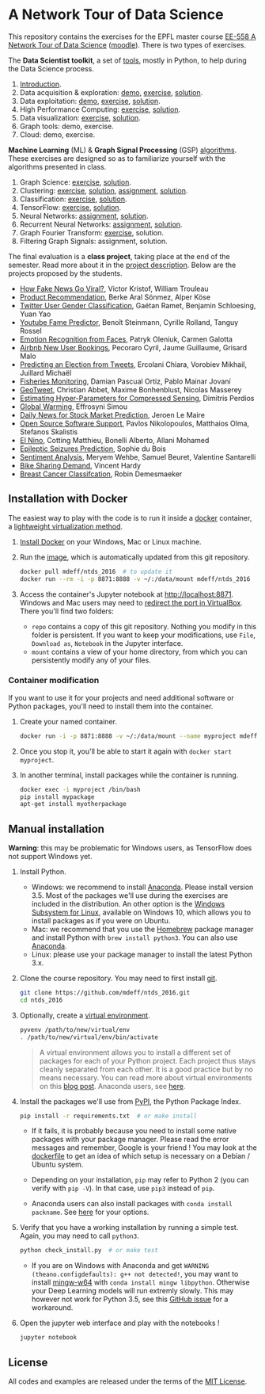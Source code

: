 # A Network Tour of Data Science

This repository contains the exercises for the EPFL master course [EE-558
A Network Tour of Data Science][epfl] ([moodle]). There is two types of
exercises.

[epfl]: http://edu.epfl.ch/coursebook/en/a-network-tour-of-data-science-EE-558
[moodle]: http://moodle.epfl.ch/course/view.php?id=15299

The **Data Scientist toolkit**, a set of [tools][toolkit], mostly in Python, to
help during the Data Science process.

1. [Introduction][t00_intro].
2. Data acquisition & exploration: [demo][t01_demo], [exercise][t01_ex], [solution][t01_sol].
3. Data exploitation: [demo][t02_demo], [exercise][t02_ex], [solution][t02_sol].
4. High Performance Computing: [exercise][t03_ex], [solution][t03_sol].
5. Data visualization: [exercise][t04_ex], [solution][t04_sol].
6. Graph tools: demo, exercise.
7. Cloud: demo, exercise.

[toolkit]:    http://nbviewer.jupyter.org/github/mdeff/ntds_2016/tree/with_outputs/toolkit
[t00_intro]:  http://nbviewer.jupyter.org/github/mdeff/ntds_2016/blob/with_outputs/toolkit/00_introduction.ipynb
[t01_demo]:   http://nbviewer.jupyter.org/github/mdeff/ntds_2016/blob/with_outputs/toolkit/01_demo_acquisition_exploration.ipynb
[t01_ex]:     http://nbviewer.jupyter.org/github/mdeff/ntds_2016/blob/with_outputs/toolkit/01_ex_acquisition_exploration.ipynb
[t01_sol]:    http://nbviewer.jupyter.org/github/mdeff/ntds_2016/blob/with_outputs/toolkit/01_sol_acquisition_exploration.ipynb
[t02_demo]:   http://nbviewer.jupyter.org/github/mdeff/ntds_2016/blob/with_outputs/toolkit/02_demo_exploitation.ipynb
[t02_ex]:     http://nbviewer.jupyter.org/github/mdeff/ntds_2016/blob/with_outputs/toolkit/02_ex_exploitation.ipynb
[t02_sol]:    http://nbviewer.jupyter.org/github/mdeff/ntds_2016/blob/with_outputs/toolkit/02_sol_exploitation.ipynb
[t03_ex]:     http://nbviewer.jupyter.org/github/mdeff/ntds_2016/blob/with_outputs/toolkit/03_ex_hpc.ipynb
[t03_sol]:    http://nbviewer.jupyter.org/github/mdeff/ntds_2016/blob/with_outputs/toolkit/03_sol_hpc.ipynb
[t04_ex]:     http://nbviewer.jupyter.org/github/mdeff/ntds_2016/blob/with_outputs/toolkit/04_ex_visualization.ipynb
[t04_sol]:    http://nbviewer.jupyter.org/github/mdeff/ntds_2016/blob/with_outputs/toolkit/04_sol_visualization.ipynb

**Machine Learning** (ML) & **Graph Signal Processing** (GSP) [algorithms].
These exercises are designed so as to familiarize yourself with the algorithms
presented in class.

1. Graph Science: [exercise][a01_ex], [solution][a01_sol].
2. Clustering: [exercise][a02_ex], [solution][a02_sol], [assignment][a02_ass], [solution][a02_sass].
3. Classification: [exercise][a03_ex], [solution][a03_sol].
4. TensorFlow: [exercise][a04_ex], [solution][a04_sol].
5. Neural Networks: [assignment][a05_ass], [solution][a05_sol].
6. Recurrent Neural Networks: [assignment][a06_ass], [solution][a06_sol].
7. Graph Fourier Transform: [exercise][a07_ex], solution.
8. Filtering Graph Signals: assignment, solution.

[algorithms]: http://nbviewer.jupyter.org/github/mdeff/ntds_2016/tree/with_outputs/algorithms
[a01_ex]:     http://nbviewer.jupyter.org/github/mdeff/ntds_2016/blob/with_outputs/algorithms/01_ex_graph_science.ipynb
[a01_sol]:    http://nbviewer.jupyter.org/github/mdeff/ntds_2016/blob/with_outputs/algorithms/01_sol_graph_science.ipynb
[a02_ex]:     http://nbviewer.jupyter.org/github/mdeff/ntds_2016/blob/with_outputs/algorithms/02_ex_clustering.ipynb
[a02_sol]:    http://nbviewer.jupyter.org/github/mdeff/ntds_2016/blob/with_outputs/algorithms/02_sol_clustering.ipynb
[a02_ass]:    http://nbviewer.jupyter.org/github/mdeff/ntds_2016/blob/with_outputs/algorithms/02_ass_clustering.ipynb
[a02_sass]:   http://nbviewer.jupyter.org/github/mdeff/ntds_2016/blob/with_outputs/algorithms/02_sol_assignment.ipynb
[a03_ex]:     http://nbviewer.jupyter.org/github/mdeff/ntds_2016/blob/with_outputs/algorithms/03_ex_classification.ipynb
[a03_sol]:    http://nbviewer.jupyter.org/github/mdeff/ntds_2016/blob/with_outputs/algorithms/03_sol_classification.ipynb
[a04_ex]:     http://nbviewer.jupyter.org/github/mdeff/ntds_2016/blob/with_outputs/algorithms/04_ex_tensorflow.ipynb
[a04_sol]:    http://nbviewer.jupyter.org/github/mdeff/ntds_2016/blob/with_outputs/algorithms/04_sol_tensorflow.ipynb
[a05_ass]:    http://nbviewer.jupyter.org/github/mdeff/ntds_2016/blob/with_outputs/algorithms/05_ass_convnet.ipynb
[a05_sol]:    http://nbviewer.jupyter.org/github/mdeff/ntds_2016/blob/with_outputs/algorithms/05_sol_convnet.ipynb
[a06_ass]:    http://nbviewer.jupyter.org/github/mdeff/ntds_2016/blob/with_outputs/algorithms/06_ass_recurrent_nn.ipynb
[a06_sol]:    http://nbviewer.jupyter.org/github/mdeff/ntds_2016/blob/with_outputs/algorithms/06_sol_recurrent_nn.ipynb
[a07_ex]:     http://nbviewer.jupyter.org/github/mdeff/ntds_2016/blob/with_outputs/algorithms/07_ex_graph_fourier.ipynb

The final evaluation is a **class project**, taking place at the end of the
semester. Read more about it in the [project description][desc]. Below are the
projects proposed by the students.
* [How Fake News Go Viral?](project/proposals/fake_news.pdf), Victor Kristof, William Trouleau
* [Product Recommendation](project/proposals/product_recommendation.pdf), Berke Aral Sönmez, Alper Köse
* [Twitter User Gender Classification](project/proposals/twitter_gender.pdf), Gaétan Ramet, Benjamin Schloesing, Yuan Yao
* [Youtube Fame Predictor](project/proposals/youtube_fame.pdf), Benoît Steinmann, Cyrille Rolland, Tanguy Rossel
* [Emotion Recognition from Faces](project/proposals/emotion_recognition.pdf), Patryk Oleniuk, Carmen Galotta
* [Airbnb New User Bookings](project/proposals/airbnb_booking.pdf), Pecoraro Cyril, Jaume Guillaume, Grisard Malo
* [Predicting an Election from Tweets](project/proposals/election_prediction.pdf), Ercolani Chiara, Vorobiev Mikhail, Juillard Michaël
* [Fisheries Monitoring](project/proposals/fisheries_monitoring.pdf), Damian Pascual Ortiz, Pablo Mainar Jovaní
* [GeoTweet](project/proposals/twitter_geolocalization.pdf), Christian Abbet, Maxime Bonhenblust, Nicolas Masserey
* [Estimating Hyper-Parameters for Compressed Sensing](project/proposals/compressed_sensing.pdf), Dimitris Perdios
* [Global Warming](project/proposals/global_warming.pdf), Effrosyni Simou
* [Daily News for Stock Market Prediction](project/proposals/stock_market.pdf), Jeroen Le Maire
* [Open Source Software Support](project/proposals/software_support.pdf), Pavlos Nikolopoulos, Matthaios Olma, Stefanos Skalistis
* [El Nino](project/proposals/el_nino.pdf), Cotting Matthieu, Bonelli Alberto, Allani Mohamed
* [Epileptic Seizures Prediction](project/proposals/epileptic_seizures.pdf), Sophie du Bois
* [Sentiment Analysis](project/proposals/sentiment_analysis.pdf), Meryem Wehbe, Samuel Beuret, Valentine Santarelli
* [Bike Sharing Demand](project/proposals/bike_sharing.pdf), Vincent Hardy
* [Breast Cancer Classifcation](project/proposals/breast_cancer.pdf), Robin Demesmaeker

[desc]: http://nbviewer.jupyter.org/github/mdeff/ntds_2016/blob/with_outputs/project/description.pdf

## Installation with Docker

The easiest way to play with the code is to run it inside a [docker] container,
a [lightweight virtualization method][virt].

[docker]: https://www.docker.com
[virt]: https://en.wikipedia.org/wiki/Operating-system-level_virtualization

1. [Install Docker][install] on your Windows, Mac or Linux machine.

2. Run the [image], which is automatically updated from this git repository.
   ```sh
   docker pull mdeff/ntds_2016  # to update it
   docker run --rm -i -p 8871:8888 -v ~/:/data/mount mdeff/ntds_2016
   ```

3. Access the container's Jupyter notebook at <http://localhost:8871>. Windows
   and Mac users may need to [redirect the port in VirtualBox][redirect]. There
   you'll find two folders:
   * `repo` contains a copy of this git repository. Nothing you modify in this
	 folder is persistent. If you want to keep your modifications, use `File`,
	 `Download as`, `Notebook` in the Jupyter interface.
   * `mount` contains a view of your home directory, from which you can
     persistently modify any of your files.

[install]: https://docs.docker.com/engine/installation/
[image]: https://hub.docker.com/r/mdeff/ntds_2016/
[redirect]: https://stackoverflow.com/a/33642903/3734066

### Container modification

If you want to use it for your projects and need additional software or Python
packages, you'll need to install them into the container.

1. Create your named container.
   ```sh
   docker run -i -p 8871:8888 -v ~/:/data/mount --name myproject mdeff/ntds_2016
   ```

2. Once you stop it, you'll be able to start it again with `docker start
   myproject`.

3. In another terminal, install packages while the container is running.
   ```sh
   docker exec -i myproject /bin/bash
   pip install mypackage
   apt-get install myotherpackage
   ```

## Manual installation

**Warning**: this may be problematic for Windows users, as TensorFlow does not
support Windows yet.

1. Install Python.
	* Windows: we recommend to install [Anaconda]. Please install version 3.5.
	  Most of the packages we'll use during the exercises are included in the
	  distribution. An other option is the [Windows Subsystem for Linux][wsl],
	  available on Windows 10, which allows you to install packages as if you
	  were on Ubuntu.
	* Mac: we recommend that you use the [Homebrew] package manager and install
	  Python with `brew install python3`. You can also use [Anaconda].
	* Linux: please use your package manager to install the latest Python 3.x.

2. Clone the course repository. You may need to first install [git].
   ```sh
   git clone https://github.com/mdeff/ntds_2016.git
   cd ntds_2016
   ```

3. Optionally, create a [virtual environment][venv]. 
   ```sh
   pyvenv /path/to/new/virtual/env
   . /path/to/new/virtual/env/bin/activate
   ```
   > A virtual environment allows you to install a different set of packages for
   > each of your Python project. Each project thus stays cleanly separated from
   > each other. It is a good practice but by no means necessary. You can read
   > more about virtual environments on this [blog post][venv_blog]. Anaconda
   > users, see [here][conda_venv].

4. Install the packages we'll use from [PyPI], the Python Package Index.
   ```sh
   pip install -r requirements.txt  # or make install
   ```

   * If it fails, it is probably because you need to install some native
	 packages with your package manager. Please read the error messages and
	 remember, Google is your friend ! You may look at the
	 [dockerfile](dockerfile) to get an idea of which setup is necessary on
	 a Debian / Ubuntu system.

   * Depending on your installation, `pip` may refer to Python 2 (you can
	 verify with `pip -V`). In that case, use `pip3` instead of `pip`.

   * Anaconda users can also install packages with `conda install packname`.
	 See [here][conda_install] for your options.

5. Verify that you have a working installation by running a simple test.
   Again, you may need to call `python3`.
   ```sh
   python check_install.py  # or make test
   ```

   * If you are on Windows with Anaconda and get
	 `WARNING (theano.configdefaults): g++ not detected!`, you may want to
	 install [mingw-w64](http://mingw-w64.org) with `conda install mingw
	 libpython`. Otherwise your Deep Learning models will run extremly slowly.
	 This may however not work for Python 3.5, see this [GitHub
	 issue][theano_windows_py35] for a workaround.

6. Open the jupyter web interface and play with the notebooks !
   ```sh
   jupyter notebook
   ```

[Homebrew]: http://brew.sh
[wsl]: https://msdn.microsoft.com/en-us/commandline/wsl/about
[Anaconda]: https://www.continuum.io/downloads#windows
[conda_install]: http://stackoverflow.com/a/18640601/3734066
[conda_venv]: http://conda.pydata.org/docs/using/envs.html
[venv]: https://docs.python.org/3/library/venv.html
[venv_blog]: https://realpython.com/blog/python/python-virtual-environments-a-primer/
[PyPI]: https://pypi.python.org
[git]: https://git-scm.com/downloads
[theano_windows_py35]: https://github.com/Theano/Theano/issues/3376#issuecomment-235034897

## License

All codes and examples are released under the terms of the [MIT
License](LICENSE.txt).
